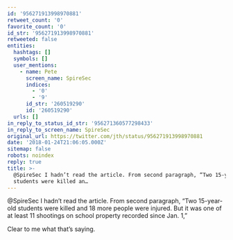 ```yaml
---
id: '956271913998970881'
retweet_count: '0'
favorite_count: '0'
id_str: '956271913998970881'
retweeted: false
entities:
  hashtags: []
  symbols: []
  user_mentions:
    - name: Pete
      screen_name: SpireSec
      indices:
        - '0'
        - '9'
      id_str: '260519290'
      id: '260519290'
  urls: []
in_reply_to_status_id_str: '956271360577298433'
in_reply_to_screen_name: SpireSec
original_url: https://twitter.com/jth/status/956271913998970881
date: '2018-01-24T21:06:05.000Z'
sitemap: false
robots: noindex
reply: true
title: >-
  @SpireSec I hadn’t read the article. From second paragraph, “Two 15-year-old
  students were killed an…
---
```


@SpireSec I hadn’t read the article. From second paragraph, “Two 15-year-old students were killed and 18 more people were injured. But it was one of at least 11 shootings on school property recorded since Jan. 1,” 

Clear to me what that’s saying.